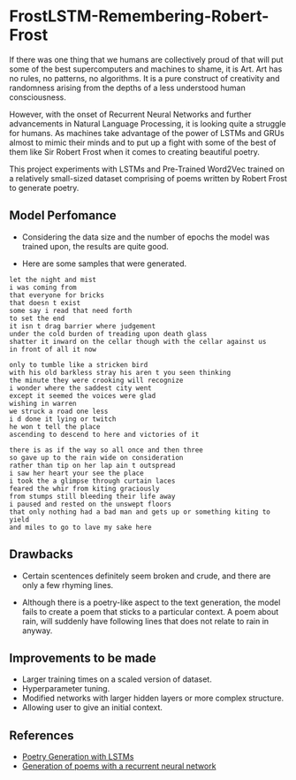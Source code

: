 # FrostLSTM-Remembering-Robert-Frost

If there was one thing that we humans are collectively proud of that will put some of the best supercomputers and machines to shame, it is Art. Art has no rules, no patterns, no algorithms. It is a pure construct of creativity and randomness arising from the depths of a less understood human consciousness.

However, with the onset of Recurrent Neural Networks and further advancements in Natural Language Processing, it is looking quite a struggle for humans. As machines take advantage of the power of LSTMs and GRUs almost to mimic their minds and to put up a fight with some of the best of them like Sir Robert Frost when it comes to creating beautiful poetry.

This project experiments with LSTMs and Pre-Trained Word2Vec trained on a relatively small-sized dataset comprising of poems written by Robert Frost to generate poetry.

## Model Perfomance

* Considering the data size and the number of epochs the model was trained upon, the results are quite good. 

* Here are some samples that were generated.

```
let the night and mist
i was coming from
that everyone for bricks
that doesn t exist
some say i read that need forth
to set the end
it isn t drag barrier where judgement
under the cold burden of treading upon death glass
shatter it inward on the cellar though with the cellar against us
in front of all it now
```


```
only to tumble like a stricken bird
with his old barkless stray his aren t you seen thinking
the minute they were crooking will recognize
i wonder where the saddest city went
except it seemed the voices were glad
wishing in warren
we struck a road one less
i d done it lying or twitch
he won t tell the place
ascending to descend to here and victories of it
```

```
there is as if the way so all once and then three
so gave up to the rain wide on consideration
rather than tip on her lap ain t outspread
i saw her heart your see the place
i took the a glimpse through curtain laces
feared the whir from kiting graciously
from stumps still bleeding their life away
i paused and rested on the unswept floors
that only nothing had a bad man and gets up or something kiting to yield
and miles to go to lave my sake here
```

## Drawbacks

* Certain scentences definitely seem broken and crude, and there are only a few rhyming lines.

* Although there is a poetry-like aspect to the text generation, the model fails to create a poem that sticks to a particular context. A poem about rain, will suddenly have following lines that does not relate to rain in anyway.

## Improvements to be made

* Larger training times on a scaled version of dataset.
* Hyperparameter tuning.
* Modified networks with larger hidden layers or more complex structure.
* Allowing user to give an initial context.

## References

* [Poetry Generation with LSTMs](https://datawow.io/blogs/poetry-generation-with-lstm)
* [Generation of poems with a recurrent neural network](https://medium.com/@DenisKrivitski/generation-of-poems-with-a-recurrent-neural-network-128a5f62b483)
